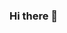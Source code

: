 



### Hi there 👋

<!--
**pablommartos/pablommartos** is a ✨ _special_ ✨ repository because its `README.md` (this file) appears on your GitHub profile.

Here are some ideas to get you started:
![](https://ibb.co/YQrk17n)
- 🔭 I’m currently working on ...
- 🌱 I’m currently learning ...
- 👯 I’m looking to collaborate on ...
- 🤔 I’m looking for help with ...
- 💬 Ask me about ...
- 📫 How to reach me: ...
- 😄 Pronouns: ...
- ⚡ Fun fact: ...
-->

